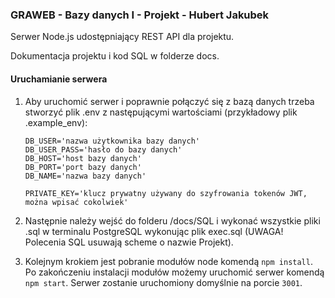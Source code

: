 ### GRAWEB - Bazy danych I - Projekt - Hubert Jakubek

Serwer Node.js udostępniający REST API dla projektu.

Dokumentacja projektu i kod SQL w folderze docs.

#### Uruchamianie serwera

1. Aby uruchomić serwer i poprawnie połączyć się z bazą danych trzeba stworzyć plik .env z następującymi wartościami (przykładowy plik .example_env):
    ```
    DB_USER='nazwa użytkownika bazy danych'
    DB_USER_PASS='hasło do bazy danych'
    DB_HOST='host bazy danych'
    DB_PORT='port bazy danych'
    DB_NAME='nazwa bazy danych'

    PRIVATE_KEY='klucz prywatny używany do szyfrowania tokenów JWT, można wpisać cokolwiek'
    ```

2. Następnie należy wejść do folderu /docs/SQL i wykonać wszystkie pliki .sql w terminalu PostgreSQL wykonując plik exec.sql (UWAGA! Polecenia SQL usuwają scheme o nazwie Projekt).

3. Kolejnym krokiem jest pobranie modułów node komendą `npm install`. Po zakończeniu instalacji modułów możemy uruchomić serwer komendą `npm start`.
Serwer zostanie uruchomiony domyślnie na porcie `3001`.